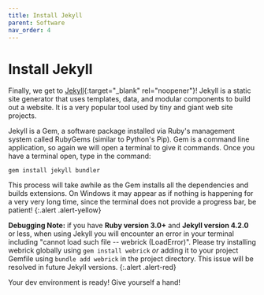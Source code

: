 ```yaml
---
title: Install Jekyll
parent: Software
nav_order: 4
---
```


# Install Jekyll

Finally, we get to [Jekyll](https://jekyllrb.com/){:target="_blank" rel="noopener"}!
Jekyll is a static site generator that uses templates, data, and modular components to build out a website. 
It is a very popular tool used by tiny and giant web site projects. 

Jekyll is a Gem, a software package installed via Ruby's management system called RubyGems (similar to Python's Pip). 
Gem is a command line application, so again we will open a terminal to give it commands.
Once you have a terminal open, type in the command:

```
gem install jekyll bundler
```

This process will take awhile as the Gem installs all the dependencies and builds extensions. 
On Windows it may appear as if nothing is happening for a very very long time, since the terminal does not provide a progress bar, be patient!
{:.alert .alert-yellow}

**Debugging Note:** 
if you have **Ruby version 3.0+** and **Jekyll version 4.2.0** or less, when using Jekyll you will encounter an error in your terminal including "cannot load such file -- webrick (LoadError)".
Please try installing webrick globally using `gem install webrick` *or* adding it to your project Gemfile using `bundle add webrick` in the project directory.
This issue will be resolved in future Jekyll versions.
{:.alert .alert-red}

Your dev environment is ready! Give yourself a hand!
